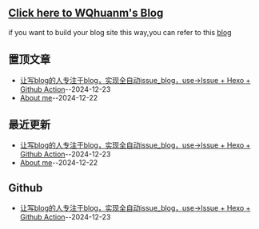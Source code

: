## [Click here to WQhuanm's Blog](https://wqhuanm.github.io/Issue_Blog/)
if you want to build your blog site this way,you can refer to this [blog]()

## 置顶文章
- [让写blog的人专注于blog，实现全自动issue_blog，use->Issue + Hexo + Github Action](https://github.com/WQhuanm/Issue_Blog/issues/2)--2024-12-23
- [About me](https://github.com/WQhuanm/Issue_Blog/issues/1)--2024-12-22
## 最近更新
- [让写blog的人专注于blog，实现全自动issue_blog，use->Issue + Hexo + Github Action](https://github.com/WQhuanm/Issue_Blog/issues/2)--2024-12-23
- [About me](https://github.com/WQhuanm/Issue_Blog/issues/1)--2024-12-22
## Github
- [让写blog的人专注于blog，实现全自动issue_blog，use->Issue + Hexo + Github Action](https://github.com/WQhuanm/Issue_Blog/issues/2)--2024-12-23
